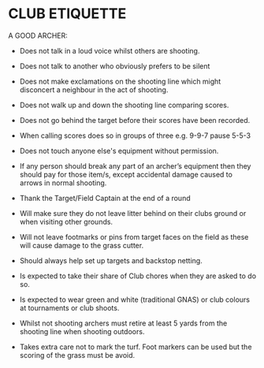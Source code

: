 # CLUB ETIQUETTE

A GOOD ARCHER:

- Does not talk in a loud voice whilst others are shooting.

- Does not talk to another who obviously prefers to be silent

- Does not make exclamations on the shooting line which might disconcert a neighbour
in the act of shooting.

- Does not walk up and down the shooting line comparing scores.

- Does not go behind the target before their scores have been recorded.

- When calling scores does so in groups of three e.g. 9-9-7 pause 5-5-3

- Does not touch anyone else's equipment without permission.

- If any person should break any part of an archer’s equipment then they should pay
for those item/s, except accidental damage caused to arrows in normal shooting.

- Thank the Target/Field  Captain at the end of a round

- Will make sure they do not leave litter behind on their clubs ground or when
visiting other grounds.

- Will not leave footmarks or pins from target faces on the field as these will
cause damage to the grass cutter.

- Should always help set up targets and backstop netting.

- Is expected to take their share of Club chores when they are asked to do so.

- Is expected to wear green and white (traditional GNAS) or club colours at tournaments
or club shoots.

- Whilst not shooting archers must retire at least 5 yards from the shooting line
when shooting outdoors.

- Takes extra care not to mark the turf. Foot markers can be used but the scoring
of the grass must be avoid.
